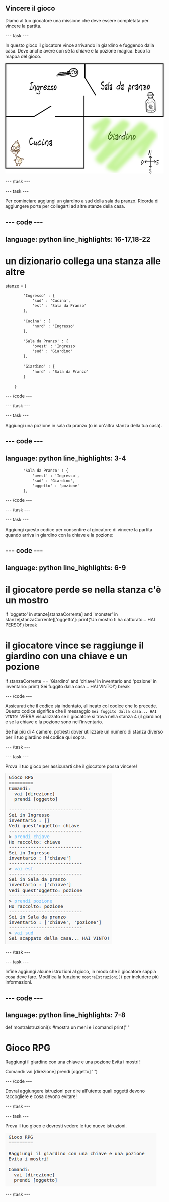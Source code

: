 ## Vincere il gioco

Diamo al tuo giocatore una missione che deve essere completata per vincere la partita.

--- task ---

In questo gioco il giocatore vince arrivando in giardino e fuggendo dalla casa. Deve anche avere con sè la chiave e la pozione magica. Ecco la mappa del gioco.

![schermata](images/rpg-final-map.png)

--- /task ---

--- task ---

Per cominciare aggiungi un giardino a sud della sala da pranzo. Ricorda di aggiungere porte per collegarti ad altre stanze della casa.

--- code ---
---
language: python
line_highlights: 16-17,18-22
---

# un dizionario collega una stanza alle altre

stanze = {

            'Ingresso' : {
                'sud' : 'Cucina',
                'est' : 'Sala da Pranzo'
            },
    
            'Cucina' : {
                'nord' : 'Ingresso'
            },
    
            'Sala da Pranzo' : {
                'ovest' : 'Ingresso'
                'sud' : 'Giardino'
            },
    
            'Giardino' : {
                'nord' : 'Sala da Pranzo'
            }
    
        }
    

--- /code ---

--- /task ---

--- task ---

Aggiungi una pozione in sala da pranzo (o in un'altra stanza della tua casa).

--- code ---
---
language: python
line_highlights: 3-4
---

            'Sala da Pranzo' : {
                'ovest' : 'Ingresso',
                'sud' : 'Giardino',
                'oggetto' : 'pozione'
            },
    

--- /code ---

--- /task ---

--- task ---

Aggiungi questo codice per consentire al giocatore di vincere la partita quando arriva in giardino con la chiave e la pozione:

--- code ---
---
language: python
line_highlights: 6-9
---

# il giocatore perde se nella stanza c'è un mostro

if 'oggetto' in stanze[stanzaCorrente] and 'monster' in stanze[stanzaCorrente]['oggetto']: 
    print('Un mostro ti ha catturato... HAI PERSO!') 
    break

# il giocatore vince se raggiunge il giardino con una chiave e un pozione

if stanzaCorrente == 'Giardino' and 'chiave' in inventario and 'pozione' in inventario: 
    print('Sei fuggito dalla casa... HAI VINTO!') 
    break

--- /code ---

Assicurati che il codice sia indentato, allineato col codice che lo precede. Questo codice significa che il messaggio `Sei fuggito dalla casa... HAI VINTO!` VERRÀ visualizzato se il giocatore si trova nella stanza 4 (il giardino) e se la chiave e la pozione sono nell'inventario.

Se hai più di 4 camere, potresti dover utilizzare un numero di stanza diverso per il tuo giardino nel codice qui sopra.

--- /task ---

--- task ---

Prova il tuo gioco per assicurarti che il giocatore possa vincere!

![schermata](images/rpg-win-test.png)

--- /task ---

--- task ---

Infine aggiungi alcune istruzioni al gioco, in modo che il giocatore sappia cosa deve fare. Modifica la funzione `mostraIstruzioni()` per includere più informazioni.

--- code ---
---
language: python
line_highlights: 7-8
---

def mostraIstruzioni(): #mostra un meni e i comandi 
print('''

# Gioco RPG

Raggiungi il giardino con una chiave e una pozione Evita i mostri!

Comandi: vai [direzione] prendi [oggetto] ''')

--- /code ---

Dovrai aggiungere istruzioni per dire all'utente quali oggetti devono raccogliere e cosa devono evitare!

--- /task ---

--- task ---

Prova il tuo gioco e dovresti vedere le tue nuove istruzioni.

![schermata](images/rpg-instructions-test.png)

--- /task ---